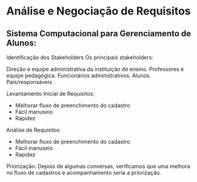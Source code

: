 # Análise e Negociação de Requisitos 
## Sistema Computacional para Gerenciamento de Alunos: 

Identificação dos Stakeholders 
Os principais stakeholders: 

Direção e equipe administrativa da instituição de ensino. 
Professores e equipe pedagógica. 
Funcionários administrativos. 
Alunos. 
Pais/responsáveis. 

 
Levantamento Inicial de Requisitos: 
- Melhorar fluxo de preenchimento do cadastro 
- Fácil manuseio 
- Rapidez 

Análise de Requisitos 
- Melhorar fluxo de preenchimento do cadastro 
- Fácil manuseio 
- Rapidez 

Priorização: 
Depois de algumas conversas, verificamos que uma melhora no fluxo de cadastros e acompanhamento seria a priorização.  
